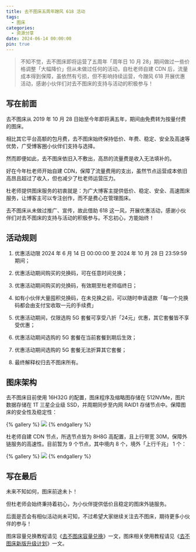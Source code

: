 ```yaml
---
title: 去不图床五周年蹭风 618 活动
tags:
  - 图床
categories:
  - 资源分享
date: 2024-06-14 00:00:00
pin: true
---
```


> 不知不觉，去不图床即将运营了五周年「周年日 10 月 28」期间做过一些价格调整「大幅降价」但从未做过任何的活动，自杜老师自建 CDN 后，流量成本得到保障，虽依然有亏损，但不影响持续运营，今蹭风 618 开展优惠活动，感谢小伙伴们对去不图床的支持与活动的积极参与！

<!-- more -->

## 写在前面

去不图床从 2019 年 10 月 28 日始至今年即将满五年，期间由免费转为按量付费的图床。

相比其它平台高额的包月费，去不图床始终保持低价、年费、稳定、安全及高速等优势，广受博客圈小伙伴们支持与选择。

然而即便如此，去不图床依旧入不敷出，高昂的流量费是收入无法填补的。

好在今年杜老师开始自建 CDN，保障了流量费用的支出，虽然节点运营成本依旧高昂且超过了收入，但也减少了杜老师运营压力。

杜老师提供图床服务的初衷就是：为广大博客主提供低价、稳定、安全、高速图床服务，让博客主可以专注创作，而不是费心在管理图床。

去不图床从未做过推广、宣传，故此借助 618 这一风，开展优惠活动，感谢小伙伴们对去不图床的支持与活动的积极参与。不忘初心，方能始终！

## 活动规则

1. 优惠活动限 2024 年 6 月 14 日 00:00:00 至 2024 年 10 月 28 日 23:59:59 期间；

2. 优惠活动期间购买的兑换码，可在任意时间兑换；

3. 优惠活动期间购买的兑换码，有效期至杜老师临终日；

4. 如有小伙伴大量囤积兑换码，在未兑换之前，可以随时申请退款「每一个兑换码都会由支付宝收取一元的手续费」

5. 优惠活动期间，仅限选购 5G 套餐可享受八折「24元」优惠，其它套餐皆不享受优惠；

6. 优惠活动期间选购的 5G 套餐在当前套餐到期后生效；

7. 优惠活动期间选购的 5G 套餐无法折算其它套餐；

8. 最终解释权归去不图床所有。

## 图床架构

去不图床目前使用 16H32G 的配置，图床程序及缩略图存储在 512NVMe，图片数据存储在 1T 三星企业级 SSD，并周期同步至内网 RAID1 存储节点中。保障图床的安全性及稳定性：

{% gallery %}
![](https://cdn.dusays.com/2024/06/717-1.jpg)
{% endgallery %}

杜老师自建 CDN 节点，所选节点皆为 8H8G 高配置，且上行带宽 30M，保障外链服务的高速性。目前暂为 9 个节点，其中境内 8 个，境外「上行千兆」 1 个：

{% gallery %}
![](https://cdn.dusays.com/2024/06/717-2.jpg)
{% endgallery %}

## 写在最后

未来不知如何，图床前途未卜！

但杜老师会始终秉持着初心，为小伙伴提供低价且稳定的图床外链服务。

后面是否会有相似活动尚未可知，不过希望大家继续关注去不图床，期待更多小伙伴的参与！

图床容量兑换教程请见《[去不图床容量兑换](https://dusays.com/496/)》一文，图床相关使用教程请见《[去不图床新版升级计划](https://dusays.com/452/)》一文。